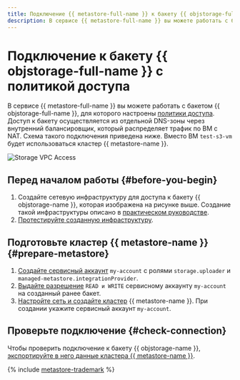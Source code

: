 ```yaml
---
title: Подключение {{ metastore-full-name }} к бакету {{ objstorage-full-name }} с политикой доступа
description: В сервисе {{ metastore-full-name }} вы можете работать с бакетом {{ objstorage-full-name }}, для которого настроены политики доступа.
---
```


# Подключение к бакету {{ objstorage-full-name }} с политикой доступа

В сервисе {{ metastore-full-name }} вы можете работать с бакетом {{ objstorage-full-name }}, для которого настроены [политики доступа](../../../storage/security/policy.md). Доступ к бакету осуществляется из отдельной DNS-зоны через внутренний балансировщик, который распределяет трафик по ВМ с NAT. Схема такого подключения приведена ниже. Вместо ВМ `test-s3-vm` будет использоваться кластер {{ metastore-name }}.

![Storage VPC Access](../../../_assets/metadata-hub/storage-vpc-access-metastore.svg)

## Перед началом работы {#before-you-begin}

1. Создайте сетевую инфраструктуру для доступа к бакету {{ objstorage-name }}, которая изображена на рисунке выше. Создание такой инфраструктуры описано в [практическом руководстве](../../../storage/tutorials/storage-vpc-access.md).
1. [Протестируйте созданную инфраструктуру](../../../vpc/tutorials/storage-vpc-access.md#check). 

## Подготовьте кластер {{ metastore-name }} {#prepare-metastore}

1. [Создайте сервисный аккаунт](../../../iam/operations/sa/create.md) `my-account` с ролями `storage.uploader` и `managed-metastore.integrationProvider`.
1. [Выдайте разрешение](../../../storage/operations/buckets/edit-acl.md) `READ и WRITE` сервисному аккаунту `my-account` на созданный ранее бакет.
1. [Настройте сеть и создайте кластер](cluster-create.md) {{ metastore-name }}. При создании укажите сервисный аккаунт `my-account`.

## Проверьте подключение {#check-connection}

Чтобы проверить подключение к бакету {{ objstorage-name }}, [экспортируйте в него данные кластера {{ metastore-name }}](export-and-import.md#export). 

{% include [metastore-trademark](../../../_includes/metadata-hub/metastore-trademark.md) %}
